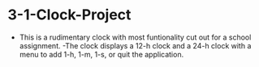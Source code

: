 # 3-1-Clock-Project
- This is a rudimentary clock with most funtionality cut out for a school assignment.
-The clock displays a 12-h clock and a 24-h clock with a menu to add 1-h, 1-m, 1-s, or quit the application.
